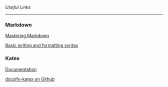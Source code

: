 _Useful Links_

---

### Markdown

[Mastering Markdown](https://guides.github.com/features/mastering-markdown/)

[Basic writing and formatting syntax](https://docs.github.com/en/github/writing-on-github/basic-writing-and-formatting-syntax)


### Katex

[Documentation](https://upupming.site/docsify-katex/docs/#/)

[docsify-katex on Github](https://github.com/upupming/docsify-katex)